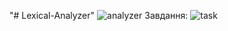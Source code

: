"# Lexical-Analyzer" 
<img src=http://prntscr.com/nak5s6 alt="analyzer">
Завдання:
<img src="http://prntscr.com/nak4n4" alt="task">
